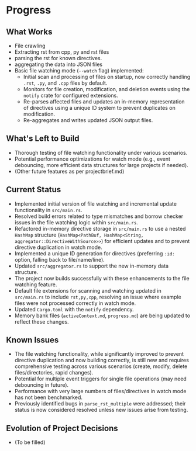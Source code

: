 # Progress

## What Works

- File crawling
- Extracting rst from cpp, py and rst files
- parsing the rst for known directives.
- aggregating the data into JSON files
- Basic file watching mode (`--watch` flag) implemented:
    - Initial scan and processing of files on startup, now correctly handling `.rst`, `.py`, and `.cpp` files by default.
    - Monitors for file creation, modification, and deletion events using the `notify` crate for configured extensions.
    - Re-parses affected files and updates an in-memory representation of directives using a unique ID system to prevent duplicates on modification.
    - Re-aggregates and writes updated JSON output files.

## What's Left to Build

- Thorough testing of file watching functionality under various scenarios.
- Potential performance optimizations for watch mode (e.g., event debouncing, more efficient data structures for large projects if needed).
- (Other future features as per projectbrief.md)

## Current Status

- Implemented initial version of file watching and incremental update functionality in `src/main.rs`.
- Resolved build errors related to type mismatches and borrow checker issues in the file watching logic within `src/main.rs`.
- Refactored in-memory directive storage in `src/main.rs` to use a nested `HashMap` structure (`HashMap<PathBuf, HashMap<String, aggregator::DirectiveWithSource>>`) for efficient updates and to prevent directive duplication in watch mode.
- Implemented a unique ID generation for directives (preferring `:id:` option, falling back to file/name/line).
- Updated `src/aggregator.rs` to support the new in-memory data structure.
- The project now builds successfully with these enhancements to the file watching feature.
- Default file extensions for scanning and watching updated in `src/main.rs` to include `rst,py,cpp`, resolving an issue where example files were not processed correctly in watch mode.
- Updated `Cargo.toml` with the `notify` dependency.
- Memory bank files (`activeContext.md`, `progress.md`) are being updated to reflect these changes.

## Known Issues

- The file watching functionality, while significantly improved to prevent directive duplication and now building correctly, is still new and requires comprehensive testing across various scenarios (create, modify, delete files/directories, rapid changes).
- Potential for multiple event triggers for single file operations (may need debouncing in future).
- Performance with very large numbers of files/directives in watch mode has not been benchmarked.
- Previously identified bugs in `parse_rst_multiple` were addressed; their status is now considered resolved unless new issues arise from testing.

## Evolution of Project Decisions

- (To be filled)
